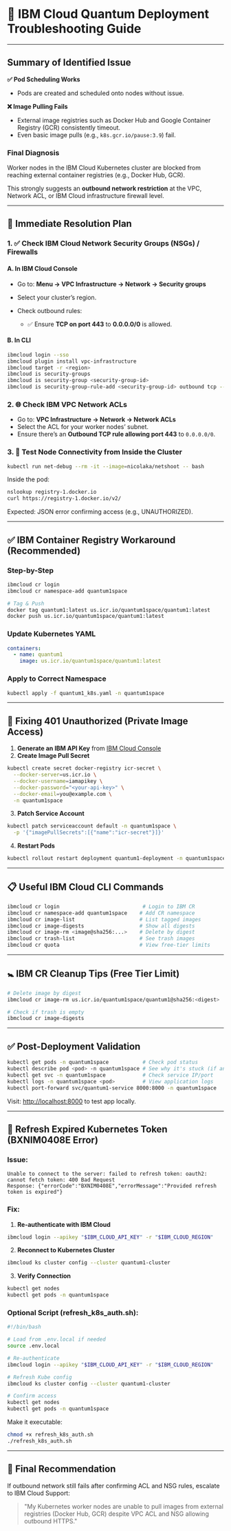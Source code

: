 # 🎢 IBM Cloud Quantum Deployment Troubleshooting Guide

---

## Summary of Identified Issue

**✅ Pod Scheduling Works**

* Pods are created and scheduled onto nodes without issue.

**❌ Image Pulling Fails**

* External image registries such as Docker Hub and Google Container Registry (GCR) consistently timeout.
* Even basic image pulls (e.g., `k8s.gcr.io/pause:3.9`) fail.

### Final Diagnosis

Worker nodes in the IBM Cloud Kubernetes cluster are blocked from reaching external container registries (e.g., Docker Hub, GCR).

This strongly suggests an **outbound network restriction** at the VPC, Network ACL, or IBM Cloud infrastructure firewall level.

---

## 🚧 Immediate Resolution Plan

### 1. ✅ Check IBM Cloud Network Security Groups (NSGs) / Firewalls

#### A. In IBM Cloud Console

* Go to: **Menu → VPC Infrastructure → Network → Security groups**
* Select your cluster’s region.
* Check outbound rules:

  * ✅ Ensure **TCP on port 443** to **0.0.0.0/0** is allowed.

#### B. In CLI

```bash
ibmcloud login --sso
ibmcloud plugin install vpc-infrastructure
ibmcloud target -r <region>
ibmcloud is security-groups
ibmcloud is security-group <security-group-id>
ibmcloud is security-group-rule-add <security-group-id> outbound tcp --port-min 443 --port-max 443 --remote 0.0.0.0/0
```

### 2. 🌐 Check IBM VPC Network ACLs

* Go to: **VPC Infrastructure → Network → Network ACLs**
* Select the ACL for your worker nodes’ subnet.
* Ensure there’s an **Outbound TCP rule allowing port 443** to `0.0.0.0/0`.

### 3. 🧪 Test Node Connectivity from Inside the Cluster

```bash
kubectl run net-debug --rm -it --image=nicolaka/netshoot -- bash
```

Inside the pod:

```bash
nslookup registry-1.docker.io
curl https://registry-1.docker.io/v2/
```

Expected: JSON error confirming access (e.g., UNAUTHORIZED).

---

## ✅ IBM Container Registry Workaround (Recommended)

### Step-by-Step

```bash
ibmcloud cr login
ibmcloud cr namespace-add quantum1space

# Tag & Push
docker tag quantum1:latest us.icr.io/quantum1space/quantum1:latest
docker push us.icr.io/quantum1space/quantum1:latest
```

### Update Kubernetes YAML

```yaml
containers:
  - name: quantum1
    image: us.icr.io/quantum1space/quantum1:latest
```

### Apply to Correct Namespace

```bash
kubectl apply -f quantum1_k8s.yaml -n quantum1space
```

---

## 🔐 Fixing 401 Unauthorized (Private Image Access)

1. **Generate an IBM API Key** from [IBM Cloud Console](https://cloud.ibm.com/iam/apikeys)
2. **Create Image Pull Secret**

```bash
kubectl create secret docker-registry icr-secret \
  --docker-server=us.icr.io \
  --docker-username=iamapikey \
  --docker-password="<your-api-key>" \
  --docker-email=you@example.com \
  -n quantum1space
```

3. **Patch Service Account**

```bash
kubectl patch serviceaccount default -n quantum1space \
  -p '{"imagePullSecrets":[{"name":"icr-secret"}]}'
```

4. **Restart Pods**

```bash
kubectl rollout restart deployment quantum1-deployment -n quantum1space
```

---

## 📋 Useful IBM Cloud CLI Commands

```bash
ibmcloud cr login                           # Login to IBM CR
ibmcloud cr namespace-add quantum1space    # Add CR namespace
ibmcloud cr image-list                     # List tagged images
ibmcloud cr image-digests                  # Show all digests
ibmcloud cr image-rm <image@sha256:...>    # Delete by digest
ibmcloud cr trash-list                     # See trash images
ibmcloud cr quota                          # View free-tier limits
```

---

## 🚼 IBM CR Cleanup Tips (Free Tier Limit)

```bash
# Delete image by digest
ibmcloud cr image-rm us.icr.io/quantum1space/quantum1@sha256:<digest>

# Check if trash is empty
ibmcloud cr image-digests
```

---

## ✅ Post-Deployment Validation

```bash
kubectl get pods -n quantum1space           # Check pod status
kubectl describe pod <pod> -n quantum1space # See why it's stuck (if any)
kubectl get svc -n quantum1space            # Check service IP/port
kubectl logs -n quantum1space <pod>         # View application logs
kubectl port-forward svc/quantum1-service 8000:8000 -n quantum1space
```

Visit: [http://localhost:8000](http://localhost:8000) to test app locally.

---

## 🎯 Refresh Expired Kubernetes Token (BXNIM0408E Error)

### Issue:

```text
Unable to connect to the server: failed to refresh token: oauth2: cannot fetch token: 400 Bad Request
Response: {"errorCode":"BXNIM0408E","errorMessage":"Provided refresh token is expired"}
```

### Fix:

1. **Re-authenticate with IBM Cloud**

```bash
ibmcloud login --apikey "$IBM_CLOUD_API_KEY" -r "$IBM_CLOUD_REGION"
```

2. **Reconnect to Kubernetes Cluster**

```bash
ibmcloud ks cluster config --cluster quantum1-cluster
```

3. **Verify Connection**

```bash
kubectl get nodes
kubectl get pods -n quantum1space
```

### Optional Script (refresh\_k8s\_auth.sh):

```bash
#!/bin/bash

# Load from .env.local if needed
source .env.local

# Re-authenticate
ibmcloud login --apikey "$IBM_CLOUD_API_KEY" -r "$IBM_CLOUD_REGION"

# Refresh Kube config
ibmcloud ks cluster config --cluster quantum1-cluster

# Confirm access
kubectl get nodes
kubectl get pods -n quantum1space
```

Make it executable:

```bash
chmod +x refresh_k8s_auth.sh
./refresh_k8s_auth.sh
```

---

## 🌟 Final Recommendation

If outbound network still fails after confirming ACL and NSG rules, escalate to IBM Cloud Support:

> "My Kubernetes worker nodes are unable to pull images from external registries (Docker Hub, GCR) despite VPC ACL and NSG allowing outbound HTTPS."
